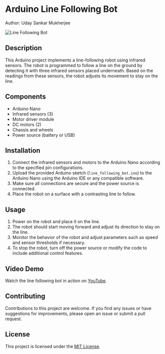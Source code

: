 # Arduino Line Following Bot

Author: Uday Sankar Mukherjee

![Line Following Bot](line_following_bot.jpg)

## Description
This Arduino project implements a line-following robot using infrared sensors. The robot is programmed to follow a line on the ground by detecting it with three infrared sensors placed underneath. Based on the readings from these sensors, the robot adjusts its movement to stay on the line.

## Components
- Arduino Nano
- Infrared sensors (3)
- Motor driver module
- DC motors (2)
- Chassis and wheels
- Power source (battery or USB)

## Installation
1. Connect the infrared sensors and motors to the Arduino Nano according to the specified pin configurations.
2. Upload the provided Arduino sketch (`line_following_bot.ino`) to the Arduino Nano using the Arduino IDE or any compatible software.
3. Make sure all connections are secure and the power source is connected.
4. Place the robot on a surface with a contrasting line to follow.

## Usage
1. Power on the robot and place it on the line.
2. The robot should start moving forward and adjust its direction to stay on the line.
3. Monitor the behavior of the robot and adjust parameters such as speed and sensor thresholds if necessary.
4. To stop the robot, turn off the power source or modify the code to include additional control features.

## Video Demo
Watch the line following bot in action on [YouTube](https://www.youtube.com/watch?v=your_video_id).

## Contributing
Contributions to this project are welcome. If you find any issues or have suggestions for improvements, please open an issue or submit a pull request.

## License
This project is licensed under the [MIT License](LICENSE).
